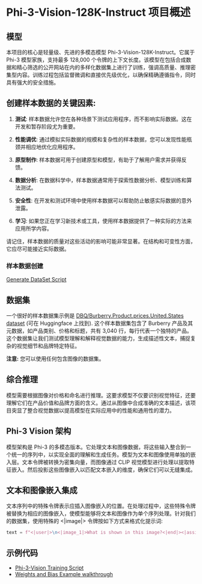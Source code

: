# Phi-3-Vision-128K-Instruct 项目概述

## 模型

本项目的核心是轻量级、先进的多模态模型 Phi-3-Vision-128K-Instruct。它属于 Phi-3 模型家族，支持最多 128,000 个令牌的上下文长度。该模型在包括合成数据和精心筛选的公开网站在内的多样化数据集上进行了训练，强调高质量、推理密集型内容。训练过程包括监督微调和直接优先级优化，以确保精确遵循指令，同时具有强大的安全措施。

## 创建样本数据的关键因素:

1. **测试**: 样本数据允许您在各种场景下测试应用程序，而不影响实际数据。这在开发和暂存阶段尤为重要。

2. **性能调优**: 通过模拟实际数据的规模和复杂性的样本数据，您可以发现性能瓶颈并相应地优化应用程序。

3. **原型制作**: 样本数据可用于创建原型和模型，有助于了解用户需求并获得反馈。

4. **数据分析**: 在数据科学中，样本数据通常用于探索性数据分析、模型训练和算法测试。

5. **安全性**: 在开发和测试环境中使用样本数据可以帮助防止敏感实际数据的意外泄露。

6. **学习**: 如果您正在学习新技术或工具，使用样本数据提供了一种实际的方法来应用所学内容。

请记住，样本数据的质量对这些活动的影响可能非常显著。在结构和可变性方面，它应尽可能接近实际数据。

### 样本数据创建
[Generate DataSet Script](./CreatingSampleData.md)

## 数据集

一个很好的样本数据集示例是 [DBQ/Burberry.Product.prices.United.States dataset](https://huggingface.co/datasets/DBQ/Burberry.Product.prices.United.States) (可在 Huggingface 上找到). 
这个样本数据集包含了 Burberry 产品及其元数据，如产品类别、价格和标题，共有 3,040 行，每行代表一个独特的产品。这个数据集让我们测试模型理解和解释视觉数据的能力，生成描述性文本，捕捉复杂的视觉细节和品牌特定特征。

**注意:** 您可以使用任何包含图像的数据集。

## 综合推理

模型需要根据图像对价格和命名进行推理。这要求模型不仅要识别视觉特征，还要理解它们在产品价值和品牌方面的含义。通过从图像中合成准确的文本描述，该项目突显了整合视觉数据以提高模型在实际应用中的性能和通用性的潜力。

## Phi-3 Vision 架构

模型架构是 Phi-3 的多模态版本。它处理文本和图像数据，将这些输入整合到一个统一的序列中，以实现全面的理解和生成任务。模型为文本和图像使用单独的嵌入层。文本令牌被转换为密集向量，而图像通过 CLIP 视觉模型进行处理以提取特征嵌入。然后投影这些图像嵌入以匹配文本嵌入的维度，确保它们可以无缝集成。

## 文本和图像嵌入集成

文本序列中的特殊令牌表示应插入图像嵌入的位置。在处理过程中，这些特殊令牌被替换为相应的图像嵌入，使模型能够将文本和图像作为单个序列处理。针对我们的数据集，使用特殊的 <|image|> 令牌按如下方式来格式化提示词:

```python
text = f"<|user|>\n<|image_1|>What is shown in this image?<|end|><|assistant|>\nProduct: {row['title']}, Category: {row['category3_code']}, Full Price: {row['full_price']}<|end|>"
```

## 示例代码
- [Phi-3-Vision Training Script](../../../../code/04.Finetuning/Phi-3-vision-Trainingscript.py)
- [Weights and Bias Example walkthrough](https://wandb.ai/byyoung3/mlnews3/reports/How-to-fine-tune-Phi-3-vision-on-a-custom-dataset--Vmlldzo4MTEzMTg3)
